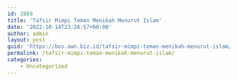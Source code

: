```yaml
---
id: 2869
title: 'Tafsir Mimpi Teman Menikah Menurut Islam'
date: '2022-10-14T23:28:57+00:00'
author: admin
layout: post
guid: 'https://bos.awn.biz.id/tafsir-mimpi-teman-menikah-menurut-islam/'
permalink: /tafsir-mimpi-teman-menikah-menurut-islam/
categories:
    - Uncategorized
---
```


